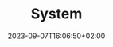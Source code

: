 ---
title: "System"
description: ""
summary: ""
date: 2023-09-07T16:06:50+02:00
lastmod: 2023-09-07T16:06:50+02:00
draft: false
weight: 800
toc: false
seo:
  title: ""
  description: ""
  canonical: ""
  noindex: false
---